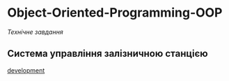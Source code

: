 # Object-Oriented-Programming-OOP

*Технічне завдання*

## Система управління залізничною станцією

[development](https://github.com/ваш_користувач/ваш_репозиторій/tree/development)
